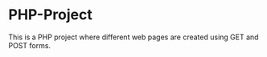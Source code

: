 # PHP-Project
This is a PHP project where different web pages are created using GET and POST forms.
